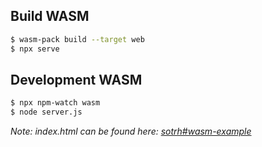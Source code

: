 ## Build WASM

```bash
$ wasm-pack build --target web
$ npx serve
```

## Development WASM

```bash
$ npx npm-watch wasm
$ node server.js
```

_Note: index.html can be found here: [sotrh#wasm-example](https://sotrh.github.io/learn-wgpu/beginner/tutorial1-window/#wasm-example)_
